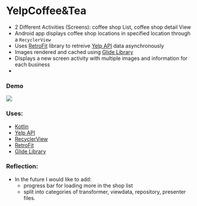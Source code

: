 # YelpCoffee&Tea
- 2 Different Activities (Screens): coffee shop List, coffee shop detail View 
- Android app displays coffee shop locations in specified location through a `RecyclerView`
- Uses [RetroFit](https://square.github.io/retrofit/) library to retreive [Yelp API](https://www.yelp.com/developers) data asynchronously 
- Images rendered and cached using [Glide Library](https://github.com/bumptech/glide)
- Displays a new screen activity with multiple images and information for each business
- 
### Demo
![](https://cdn.discordapp.com/attachments/701277128951595033/794407782715097128/screen-capture_11.gif)

### Uses: 
- [Kotlin](https://kotlinlang.org/)
- [Yelp API](https://www.yelp.com/developers)
- [RecyclerView](https://developer.android.com/guide/topics/ui/layout/recyclerview)
- [RetroFit](https://square.github.io/retrofit/)
- [Glide Library](https://github.com/bumptech/glide)
 
### Reflection:
- In the future I would like to add: 
  - progress bar for loading more in the shop list
  - split into categories of transformer, viewdata, repository, presenter files.

